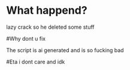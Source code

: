 # What happend?

lazy crack so he deleted some stuff

#Why dont u fix

The script is ai generated and is so fucking bad

#Eta 
i dont care and idk

